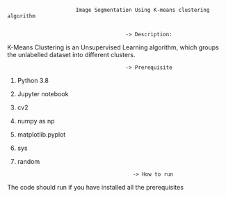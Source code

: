                           Image Segmentation Using K-means clustering algorithm


                                          -> Description: 

K-Means Clustering is an Unsupervised Learning algorithm, which groups the unlabelled dataset into different clusters.


                                          -> Prerequisite 
1. Python 3.8
2. Jupyter notebook
1. cv2
2. numpy as np
3. matplotlib.pyplot
4. sys
5. random




                                            -> How to run 

The code should run if you have installed all the prerequisites
